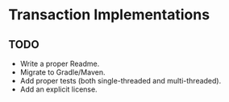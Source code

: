 # Transaction Implementations

## TODO

- Write a proper Readme.
- Migrate to Gradle/Maven.
- Add proper tests (both single-threaded and multi-threaded).
- Add an explicit license.